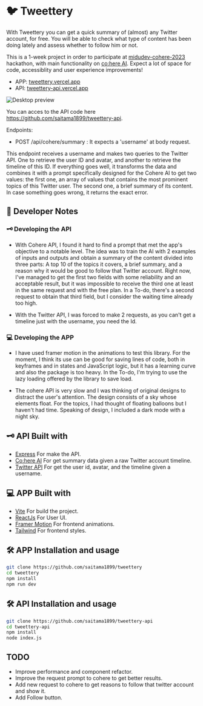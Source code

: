 # 🐦 Tweettery

With Tweettery you can get a quick summary of (almost) any Twitter account, for free. You will be able to check what type of content has been doing lately and assess whether to follow him or not.

This is a 1-week project in order to participate at  [midudev-cohere-2023](https://github.com/topics/midudev-cohere-2023) hackathon, with main functionality on [co:here AI](https://cohere.ai/). Expect a lot of space for code, accessiblity and user experience improvements!

- APP: [tweettery.vercel.app](https://tweettery.vercel.app)
- API: [tweettery-api.vercel.app](https://tweettery-api.vercel.app)

![Desktop preview](screen.PNG)

You can acces to the API code here https://github.com/saitama1899/tweettery-api. 

Endpoints:
- POST /api/cohere/summary : It expects a 'username' at body request.

This endpoint receives a username and makes two queries to the Twitter API. One to retrieve the user ID and avatar, and another to retrieve the timeline of this ID. If everything goes well, it transforms the data and combines it with a prompt specifically designed for the Cohere AI to get two values: the first one, an array of values that contains the most prominent topics of this Twitter user. The second one, a brief summary of its content. In case something goes wrong, it returns the exact error.

## 📑 Developer Notes

### 🗝 Developing the API
- With Cohere API, I found it hard to find a prompt that met the app's objective to a notable level. The idea was to train the AI with 2 examples of inputs and outputs and obtain a summary of the content divided into three parts: A top 10 of the topics it covers, a brief summary, and a reason why it would be good to follow that Twitter account. Right now, I've managed to get the first two fields with some reliability and an acceptable result, but it was impossible to receive the third one at least in the same request and with the free plan. In a To-do, there's a second request to obtain that third field, but I consider the waiting time already too high.

- With the Twitter API, I was forced to make 2 requests, as you can't get a timeline just with the username, you need the Id.

### 💻 Developing the APP
- I have used framer motion in the animations to test this library. For the moment, I think its use can be good for saving lines of code, both in keyframes and in states and JavaScript logic, but it has a learning curve and also the package is too heavy. In the To-do, I'm trying to use the lazy loading offered by the library to save load.

- The cohere API is very slow and I was thinking of original designs to distract the user's attention. The design consists of a sky whose elements float. For the topics, I had thought of floating balloons but I haven't had time.
Speaking of design, I included a dark mode with a night sky.

## 🗝 API Built with
- [Express](https://expressjs.com/es/) For make the API.
- [Co:here AI](https://cohere.ai/) For get summary data given a raw Twitter account timeline.
- [Twitter API](https://developer.twitter.com/en/docs/twitter-api) For get the user id, avatar, and the timeline given a username.

## 💻 APP Built with
- [Vite](https://vitejs.dev/) For build the project.
- [ReactJs](https://es.reactjs.org/) For User UI.
- [Framer Motion](https://www.framer.com/motion/) For frontend animations.
- [Tailwind](https://tailwindcss.com) For frontend styles.

## 🛠️ APP Installation and usage
```bash
git clone https://github.com/saitama1899/tweettery
cd tweettery
npm install
npm run dev
```

## 🛠️ API Installation and usage
```bash
git clone https://github.com/saitama1899/tweettery-api
cd tweettery-api
npm install
node index.js
```

## TODO
- Improve performance and component refactor.
- Improve the request prompt to cohere to get better results.
- Add new request to cohere to get reasons to follow that twitter account and show it.
- Add Follow button.
